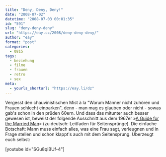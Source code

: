 ```yaml
---
title: "Deny, Deny, Deny!"
date: "2008-07-02"
datetime: "2008-07-03 00:01:35"
id: "591"
slug: "deny-deny-deny"
url: "https://eay.cc/2008/deny-deny-deny/"
author: "eay"
format: "post"
categories:
  - 0815
tags:
  - beziehung
  - filme
  - frauen
  - retro
  - sex
meta:
  - yourls_shorturl: "https://eay.li/dz"
---
```


Vergesst den chauvinistischen Mist à la "Warum Männer nicht zuhören und Frauen schlecht einparken", denn - man mag es glauben oder nicht - sowas gab's schon in den prüden 60ern. Und dass das mitunter auch besser gewesen ist, beweist der folgende Ausschnitt aus dem 1967er »[A Guide for the Married Man](http://www.imdb.com/title/tt0061736/)« (zu deutsch: Leitfaden für Seitensprünge). Die einfache Botschaft: Mann muss einfach alles, was eine Frau sagt, verleugnen und in Frage stellen und schon klappt's auch mit dem Seitensprung. Überzeugt euch selbst:

\[youtube id="SGu8qiBUf-4"\]
